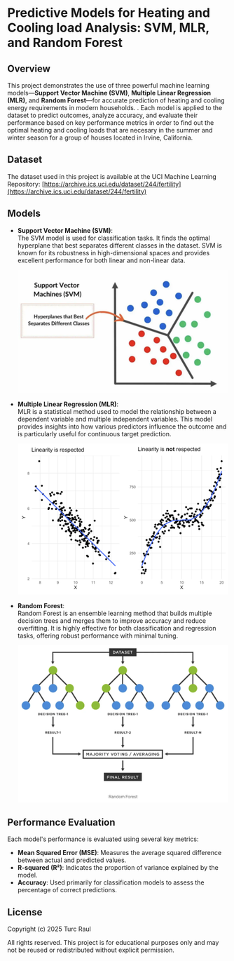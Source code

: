 # Predictive Models for Heating and Cooling load Analysis: SVM, MLR, and Random Forest  

## Overview  

This project demonstrates the use of three powerful machine learning models—**Support Vector Machine (SVM)**, **Multiple Linear Regression (MLR)**, and **Random Forest**—for accurate prediction of heating and cooling energy requirements in modern households.
. Each model is applied to the dataset to predict outcomes, analyze accuracy, and evaluate their performance based on key performance metrics in order to find out the optimal heating and cooling loads that are necesary in the summer and winter season for a group of houses located in Irvine, California.

## Dataset

The dataset used in this project is available at the UCI Machine Learning Repository:
[https://archive.ics.uci.edu/dataset/244/fertility](https://archive.ics.uci.edu/dataset/244/fertility)

## Models  

- **Support Vector Machine (SVM)**:  
  The SVM model is used for classification tasks. It finds the optimal hyperplane that best separates different classes in the dataset. SVM is known for its robustness in high-dimensional spaces and provides excellent performance for both linear and non-linear data.  

  ![SVM Example](img/SVM.png)  

- **Multiple Linear Regression (MLR)**:  
  MLR is a statistical method used to model the relationship between a dependent variable and multiple independent variables. This model provides insights into how various predictors influence the outcome and is particularly useful for continuous target prediction.  

  ![MLR Example](img/MLR.png)  

- **Random Forest**:  
  Random Forest is an ensemble learning method that builds multiple decision trees and merges them to improve accuracy and reduce overfitting. It is highly effective for both classification and regression tasks, offering robust performance with minimal tuning.  

  ![Random Forest Example](img/RF.png)  

## Performance Evaluation  

Each model's performance is evaluated using several key metrics:  

- **Mean Squared Error (MSE)**: Measures the average squared difference between actual and predicted values.  
- **R-squared (R²)**: Indicates the proportion of variance explained by the model.  
- **Accuracy**: Used primarily for classification models to assess the percentage of correct predictions.  

## License  

Copyright (c) 2025 Turc Raul  

All rights reserved. This project is for educational purposes only and may not be reused or redistributed without explicit permission.  
